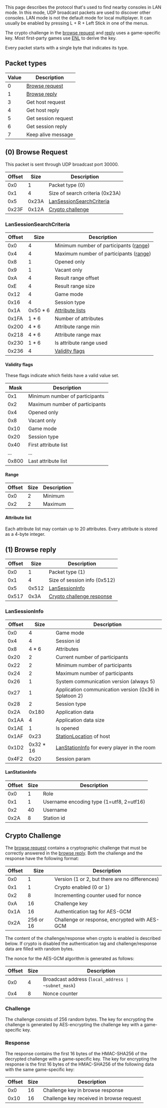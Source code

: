 This page describes the protocol that's used to find nearby consoles in LAN mode. In this mode, UDP broadcast packets are used to discover other consoles. LAN mode is not the default mode for local multiplayer. It can usually be enabled by pressing L + R + Left Stick in one of the menus.

The crypto challenge in the [browse request](#0-browse-request) and [reply](#1-browse-reply) uses a game-specific key. Most first-party games use [ENL](ENL-Key-Generation) to derive the key.

Every packet starts with a single byte that indicates its type.

## Packet types
| Value | Description |
| --- | --- |
| 0 | [Browse request](#0-browse-request) |
| 1 | [Browse reply](#1-browse-reply) |
| 3 | Get host request |
| 4 | Get host reply |
| 5 | Get session request |
| 6 | Get session reply |
| 7 | Keep alive message |

## (0) Browse Request
This packet is sent through UDP broadcast port 30000.

| Offset | Size | Description |
| --- | --- | --- |
| 0x0 | 1 | Packet type (0) |
| 0x1 | 4 | Size of search criteria (0x23A) |
| 0x5 | 0x23A | [LanSessionSearchCriteria](#lansessionsearchcriteria) |
| 0x23F | 0x12A | [Crypto challenge](#crypto-challenge) |

### LanSessionSearchCriteria
| Offset | Size | Description |
| --- | --- | --- |
| 0x0 | 4 | Minimum number of participants ([range](#range)) |
| 0x4 | 4 | Maximum number of participants ([range](#range)) |
| 0x8 | 1 | Opened only |
| 0x9 | 1 | Vacant only |
| 0xA | 4 | Result range offset |
| 0xE | 4 | Result range size |
| 0x12 | 4 | Game mode |
| 0x16 | 4 | Session type |
| 0x1A | 0x50 * 6 | [Attribute lists](#attribute-list) |
| 0x1FA | 1 * 6 | Number of attributes |
| 0x200 | 4 * 6 | Attribute range min |
| 0x218 | 4 * 6 | Attribute range max |
| 0x230 | 1 * 6 | Is attribute range used |
| 0x236 | 4 | [Validity flags](#validity-flags) |

#### Validity flags
These flags indicate which fields have a valid value set.

| Mask | Description |
| --- | --- |
| 0x1 | Minimum number of participants |
| 0x2 | Maximum number of participants |
| 0x4 | Opened only |
| 0x8 | Vacant only |
| 0x10 | Game mode |
| 0x20 | Session type |
| 0x40 | First attribute list |
| ... | ... |
| 0x800 | Last attribute list |

#### Range
| Offset | Size | Description |
| --- | --- | --- |
| 0x0 | 2 | Minimum |
| 0x2 | 2 | Maximum |

#### Attribute list
Each attribute list may contain up to 20 attributes. Every attribute is stored as a 4-byte integer.

## (1) Browse reply
| Offset | Size | Description |
| --- | --- | --- |
| 0x0 | 1 | Packet type (1) |
| 0x1 | 4 | Size of session info (0x512) |
| 0x5 | 0x512 | [LanSessionInfo](#lansessioninfo) |
| 0x517 | 0x3A | [Crypto challenge response](#crypto-challenge) |

### LanSessionInfo
| Offset | Size | Description |
| --- | --- | --- |
| 0x0 | 4 | Game mode |
| 0x4 | 4 | Session id |
| 0x8 | 4 * 6 | Attributes |
| 0x20 | 2 | Current number of participants |
| 0x22 | 2 | Minimum number of participants |
| 0x24 | 2 | Maximum number of participants |
| 0x26 | 1 | System communication version (always 5) |
| 0x27 | 1 | Application communication version (0x36 in Splatoon 2) |
| 0x28 | 2 | Session type |
| 0x2A | 0x180 | Application data |
| 0x1AA | 4 | Application data size |
| 0x1AE | 1 | Is opened |
| 0x1AF | 0x23 | [StationLocation](PIA-Types#stationlocation) of host |
| 0x1D2 | 0x32 * 16 | [LanStationInfo](#lanstationinfo) for every player in the room |
| 0x4F2 | 0x20 | Session param |

#### LanStationInfo
| Offset | Size | Description |
| --- | --- | --- |
| 0x0 | 1 | Role |
| 0x1 | 1 | Username encoding type (1=utf8, 2=utf16) |
| 0x2 | 40 | Username |
| 0x2A | 8 | Station id |

## Crypto Challenge
The [browse request](#0-browse-request) contains a cryptographic challenge that must be correctly answered in the [browse reply](#1-browse-reply). Both the challenge and the response have the following format:

| Offset | Size | Description |
| --- | --- | --- |
| 0x0 | 1 | Version (1 or 2, but there are no differences) |
| 0x1 | 1 | Crypto enabled (0 or 1) |
| 0x2 | 8 | Incrementing counter used for nonce |
| 0xA | 16 | Challenge key |
| 0x1A | 16 | Authentication tag for AES-GCM |
| 0x2A | 256 or 16 | Challenge or response, encrypted with AES-GCM |

The content of the challenge/response when crypto is enabled is described below. If crypto is disabled the authentication tag and challenge/response data are filled with random bytes.

The nonce for the AES-GCM algorithm is generated as follows:

| Offset | Size | Description |
| --- | --- | --- |
| 0x0 | 4 | Broadcast address (<code>local_address &vert; ~subnet_mask</code>) |
| 0x4 | 8 | Nonce counter |

### Challenge
The challenge consists of 256 random bytes. The key for encrypting the challenge is generated by AES-encrypting the challenge key with a game-specific key.

### Response
The response contains the first 16 bytes of the HMAC-SHA256 of the decrypted challenge with a game-specific key. The key for encrypting the response is the first 16 bytes of the HMAC-SHA256 of the following data with the same game-specific key:

| Offset | Size | Description |
| --- | --- | --- |
| 0x0 | 16 | Challenge key in browse response |
| 0x10 | 16 | Challenge key received in browse request |